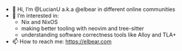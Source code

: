 - 👋 Hi, I’m @LucianU a.k.a @elbear in different online communities
- 👀 I’m interested in:
     - Nix and NixOS
     - making better tooling with neovim and tree-sitter
     - understanding software correctness tools like Alloy and TLA+
- 📫 How to reach me: https://elbear.com

<!---
LucianU/LucianU is a ✨ special ✨ repository because its `README.md` (this file) appears on your GitHub profile.
You can click the Preview link to take a look at your changes.
--->

